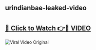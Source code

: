## urindianbae-leaked-video 

# <h2><a href="http://freeplayer.one?title=urindianbae-leaked-video&ref=21J">🔗 Click to Watch 👉🔴 VIDEO</a></h2>

<a href="http://freeplayer.one?title=urindianbae-leaked-video&ref=21J" rel="nofollow" data-target="animated-image.originalLink"><img src="https://i.ibb.co.com/xMMVF88/686577567.gif" alt="Viral Video Original" style="max-width: 100%; display: inline-block;" data-target="animated-image.originalImage"></a>

